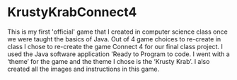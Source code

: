 # KrustyKrabConnect4
This is my first 'official' game that I created in computer science class once we were taught the basics of Java. Out of 4 game choices to re-create in class I chose to re-create the game Connect 4 for our final class project. I used the Java software application 'Ready to Program to code. I went with a ‘theme’ for the game and the theme I chose is the ‘Krusty Krab’. I also created all the images and instructions in this game. 
